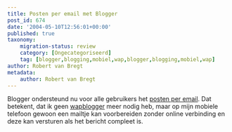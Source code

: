 ```yaml
---
title: Posten per email met Blogger
post_id: 674
date: '2004-05-10T12:56:01+00:00'
published: true
taxonomy:
    migration-status: review
    category: [Ongecategoriseerd]
    tag: [blogger,blogging,mobiel,wap,blogger,blogging,mobiel,wap]
author: Robert van Bregt
metadata:
    author: Robert van Bregt
---
```

Blogger ondersteund nu voor alle gebruikers het [posten per email](http://help.blogger.com/bin/answer.py?answer=135&topic=38). Dat betekent, dat ik geen [wapblogger](http://bregtology.wordpress.com/2004/04/08/wapblogger/) meer nodig heb, maar op mijn mobiele telefoon gewoon een mailtje kan voorbereiden zonder online verbinding en deze kan versturen als het bericht compleet is.